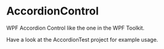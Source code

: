 # AccordionControl
WPF Accordion Control like the one in the WPF Toolkit.

Have a look at the AccordionTest project for example usage.

